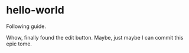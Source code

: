 hello-world
===========

Following guide.

Whow, finally found the edit button.  Maybe, just maybe I can commit this epic tome.

